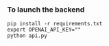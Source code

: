 ### To launch the backend

```
pip install -r requirements.txt
export OPENAI_API_KEY=""
python api.py
```